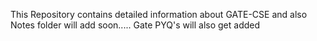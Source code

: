 This Repository contains detailed information about GATE-CSE and also Notes folder will add soon.....
Gate PYQ's will also get added

